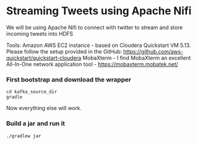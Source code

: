 Streaming Tweets using Apache Nifi
=================
We will be using Apache Nifi to connect with twitter to stream and store incoming tweets into HDFS 

Tools:
Amazon AWS EC2 instance - based on Cloudera Quickstart VM 5.13. Please follow the setup provided in the GitHub: https://github.com/aws-quickstart/quickstart-cloudera 
MobaXterm - I find MobaXterm an excellent All-In-One network application tool - https://mobaxterm.mobatek.net/


### First bootstrap and download the wrapper ###
    cd kafka_source_dir
    gradle

Now everything else will work.

### Build a jar and run it ###
    ./gradlew jar
